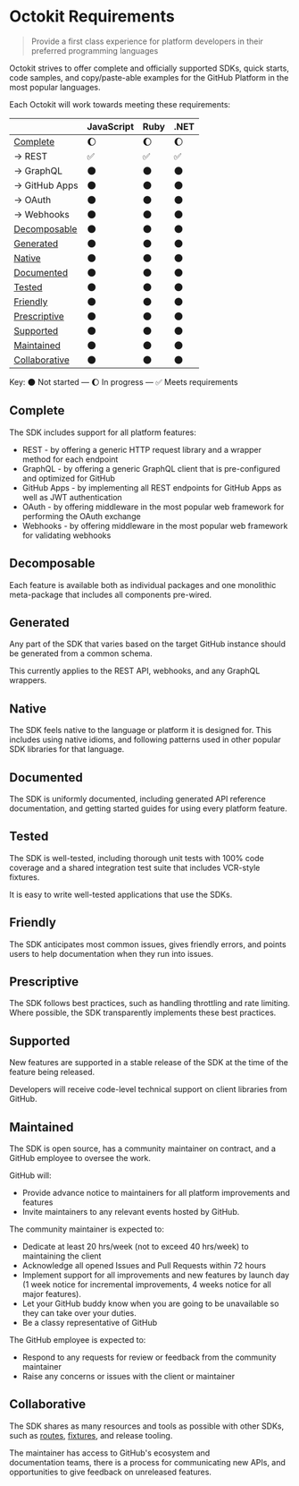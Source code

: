 # Octokit Requirements

> Provide a first class experience for platform developers in their preferred programming languages

Octokit strives to offer complete and officially supported SDKs, quick starts, code samples, and copy/paste-able examples for the GitHub Platform in the most popular languages.

Each Octokit will work towards meeting these requirements:

|                                 | JavaScript | Ruby | .NET |
| ------------------------------- | ---------- | ---- | ---- |
| [Complete](#complete)           | 🌔         | 🌔   | 🌔   |
| → REST                          | ✅         | ✅   | ✅   |
| → GraphQL                       | 🌑         | 🌑   | 🌑   |
| → GitHub Apps                   | 🌑         | 🌑   | 🌑   |
| → OAuth                         | 🌑         | 🌑   | 🌑   |
| → Webhooks                      | 🌑         | 🌑   | 🌑   |
| [Decomposable](#decomposable)   | 🌑         | 🌑   | 🌑   |
| [Generated](#generated)         | 🌑         | 🌑   | 🌑   |
| [Native](#native)               | 🌑         | 🌑   | 🌑   |
| [Documented](#documented)       | 🌑         | 🌑   | 🌑   |
| [Tested](#tested)               | 🌑         | 🌑   | 🌑   |
| [Friendly](#friendly)           | 🌑         | 🌑   | 🌑   |
| [Prescriptive](#prescriptive)   | 🌑         | 🌑   | 🌑   |
| [Supported](#supported)         | 🌑         | 🌑   | 🌑   |
| [Maintained](#maintained)       | 🌑         | 🌑   | 🌑   |
| [Collaborative](#collaborative) | 🌑         | 🌑   | 🌑   |

Key: 🌑 Not started — 🌔 In progress —  ✅ Meets requirements

## Complete

The SDK includes support for all platform features:

- REST - by offering a generic HTTP request library and a wrapper method for each endpoint
- GraphQL - by offering a generic GraphQL client that is pre-configured and optimized for GitHub
- GitHub Apps - by implementing all REST endpoints for GitHub Apps as well as JWT authentication
- OAuth - by offering middleware in the most popular web framework for performing the OAuth exchange
- Webhooks - by offering middleware in the most popular web framework for validating webhooks

## Decomposable

Each feature is available both as individual packages and one monolithic meta-package that includes all components pre-wired.

## Generated

Any part of the SDK that varies based on the target GitHub instance should be generated from a common schema.

This currently applies to the REST API, webhooks, and any GraphQL wrappers.

## Native

The SDK feels native to the language or platform it is designed for. This includes using native idioms, and following patterns used in other popular SDK libraries for that language.

## Documented

The SDK is uniformly documented, including generated API reference documentation, and getting started guides for using every platform feature.

## Tested

The SDK is well-tested, including thorough unit tests with 100% code coverage and a shared integration test suite that includes VCR-style fixtures.

It is easy to write well-tested applications that use the SDKs.

## Friendly

The SDK anticipates most common issues, gives friendly errors, and points users to help documentation when they run into issues.

## Prescriptive

The SDK follows best practices, such as handling throttling and rate limiting. Where possible, the SDK transparently implements these best practices.

## Supported

New features are supported in a stable release of the SDK at the time of the feature being released.

Developers will receive code-level technical support on client libraries from GitHub.

## Maintained

The SDK is open source, has a community maintainer on contract, and a GitHub employee to oversee the work.

GitHub will:

- Provide advance notice to maintainers for all platform improvements and features
- Invite maintainers to any relevant events hosted by GitHub.

The community maintainer is expected to:

- Dedicate at least 20 hrs/week (not to exceed 40 hrs/week) to maintaining the client
- Acknowledge all opened Issues and Pull Requests within 72 hours
- Implement support for all improvements and new features by launch day (1 week notice for incremental improvements, 4 weeks notice for all major features).
- Let your GitHub buddy know when you are going to be unavailable so they can take over your duties.
- Be a classy representative of GitHub

The GitHub employee is expected to:

- Respond to any requests for review or feedback from the community maintainer
- Raise any concerns or issues with the client or maintainer

## Collaborative

The SDK shares as many resources and tools as possible with other SDKs, such as [routes](https://github.com/octokit/routes), [fixtures](https://github.com/octokit/fixtures), and release tooling.


The maintainer has access to GitHub's ecosystem and documentation teams, there is a process for communicating new APIs, and opportunities to give feedback on unreleased features.

